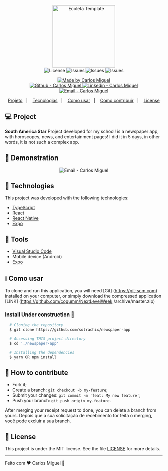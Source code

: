 
<p align="center">
	<img alt="Ecoleta Template" src= "https://github.com/solrachix/newspaper-app/blob/master/assets/icon.png?raw=true" width="200px" />
	<br/>
  <a href="LICENSE" style="text-decoration: none">
    <img alt="License" src="https://img.shields.io/github/license/solrachix/newspaper-app?color=FF7C3F&labelColor=24292E"/>
  </a>
  <a href="https://github.com/solrachix/newspaper-app/issues" style="text-decoration: none">
    <img alt="Issues" src="https://img.shields.io/github/issues/solrachix/newspaper-app?style=flat-square&logo=github&logoColor=white&color=FF7C3F&labelColor=24292E" />
  </a>
   <a href="#" style="text-decoration: none">
    <img alt="Issues" src="https://img.shields.io/github/stars/solrachix/newspaper-app?style=flat-square&logo=github&logoColor=white&color=FF7C3F&labelColor=24292E" />
  </a>
   <a href="#" style="text-decoration: none">
    <img alt="Issues" src="https://img.shields.io/github/languages/top/solrachix/newspaper-app?style=flat-square&logo=github&logoColor=white&color=FF7C3F&labelColor=24292E" />
  </a>
  
  
<p align="center">
  <a href="https://github.com/solrachix" target="_blank">
    <img alt="Made by Carlos Miguel" src="https://img.shields.io/badge/made%20by-Carlos_Miguel-informational?color=FF7C3F&labelColor=24292E">
  </a>
  <br/>
  <a href="https://github.com/solrachix" target="_blank" >
    <img alt="Github - Carlos Miguel" src="https://img.shields.io/badge/-solrachix-24292E?style=flat-square&logo=github&logoColor=white">
  </a>
  <a href="https://www.linkedin.com/in/carlos-miguel-380413197/" target="_blank" >
    <img alt="Linkedin - Carlos Miguel" src="https://img.shields.io/badge/-carlosmiguel-blue?style=flat-square&logo=Linkedin&logoColor=white">
  </a>
  <a href="mailto:carlos.miguel.oliveira.17@gmail.com" target="_blank" >
    <img alt="Email - Carlos Miguel" src="https://img.shields.io/badge/-carlos.miguel.oliveira.17@gmail.com-c14438?style=flat-square&logo=Gmail&logoColor=white">
  </a>
</p>

<p align="center">
 <a href="#-projeto">Projeto</a>&nbsp;&nbsp;&nbsp;|&nbsp;&nbsp;&nbsp;
  <a href="#rocket-tecnologias">Tecnologias</a>&nbsp;&nbsp;&nbsp;|&nbsp;&nbsp;&nbsp;
  <a href="#information_source-como-usar">Como usar</a>&nbsp;&nbsp;&nbsp;|&nbsp;&nbsp;&nbsp;
  <a href="#-como-contribuir">Como contribuir</a>&nbsp;&nbsp;&nbsp;|&nbsp;&nbsp;&nbsp;
  <a href="#memo-license">License</a>
</p>

## 💻 Project
**South America Star** Project developed for my school! is a newspaper app, with horoscopes, news, and entertainment pages! I did it in 5 days, in other words, it is not such a complex app.

##  :iphone: Demonstration 



<p align="center" >
<img alt="Email - Carlos Miguel" src="https://github.com/solrachix/newspaper-app/blob/master/assets/demonstration.gif?raw=true">
</p>

## :rocket: Technologies
This project was developed with the following technologies:

- [TypeScript](https://github.com/Microsoft/TypeScript)
- [React](https://github.com/facebook/react)
- [React Native](https://github.com/facebook/react-native)
- [Expo](https://github.com/expo/expo)

## :hammer: Tools
- [Visual Studio Code](https://code.visualstudio.com)
- Mobile device (Android)
- [Expo](https://expo.io/)


## :information_source: Como usar
To clone and run this application, you will need [Git] (https://git-scm.com) installed on your computer, or simply download the compressed application [LINK] (https://github.com/cogumm/NextLevelWeek /archive/master.zip)

### Install Under construction :construction:
```bash
  # Cloning the repository
  $ git clone https://github.com/solrachix/newspaper-app

  # Accessing THIS project directory
  $ cd './newspaper-app'

  # Installing the dependencies
  $ yarn OR npm install


```

## 🤔 How to contribute
- Fork it;
- Create a branch: `git checkout -b my-feature`;
- Submit your changes: `git commit -m 'feat: My new feature'`;
- Push your branch: `git push origin my-feature`.

After merging your receipt request to done, you can delete a branch from yours.
Depois que a sua solicitação de recebimento for feita o merging, você pode excluir a sua branch.

## :memo: License
This project is under the MIT license. See the file [LICENSE](LICENSE) for more details.


---

Feito com :heart: Carlos Miguel :wave: